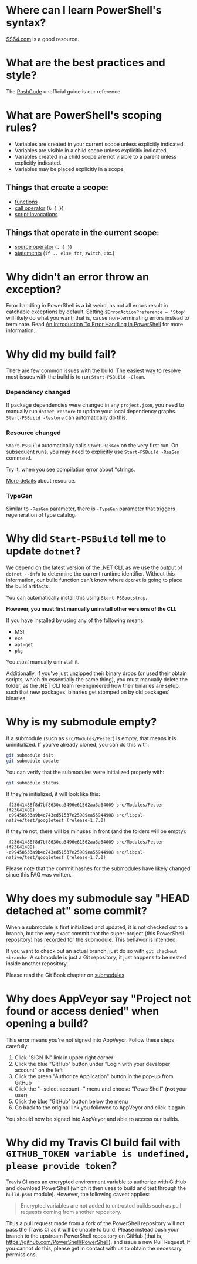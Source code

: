 Where can I learn PowerShell's syntax?
======================================

[SS64.com](http://ss64.com/ps/syntax.html) is a good resource.

What are the best practices and style?
======================================

The [PoshCode][] unofficial guide is our reference.

[PoshCode]: https://github.com/PoshCode/PowerShellPracticeAndStyle

What are PowerShell's scoping rules?
====================================

- Variables are created in your current scope unless explicitly indicated.
- Variables are visible in a child scope unless explicitly indicated.
- Variables created in a child scope are not visible to a parent unless
  explicitly indicated.
- Variables may be placed explicitly in a scope.

Things that create a scope:
---------------------------

- [functions](http://ss64.com/ps/syntax-functions.html)
- [call operator](http://ss64.com/ps/call.html) (`& { }`)
- [script invocations](http://ss64.com/ps/syntax-run.html)

Things that operate in the current scope:
-----------------------------------------

- [source operator](http://ss64.com/ps/source.html) (`. { }`)
- [statements](http://ss64.com/ps/statements.html) (`if .. else`, `for`, `switch`, etc.)

Why didn't an error throw an exception?
=======================================

Error handling in PowerShell is a bit weird, as not all errors result in catchable exceptions by default. 
Setting `$ErrorActionPreference = 'Stop'` will likely do what you want; 
that is, cause non-terminating errors instead to terminate. 
Read [An Introduction To Error Handling in PowerShell][error] for more information.

[error]: https://blogs.msdn.microsoft.com/kebab/2013/06/09/an-introduction-to-error-handling-in-powershell/

Why did my build fail?
============================================

There are few common issues with the build.
The easiest way to resolve most issues with the build is to run `Start-PSBuild -Clean`.

### Dependency changed

If package dependencies were changed in any `project.json`, you need to manually
run `dotnet restore` to update your local dependency graphs. 
`Start-PSBuild -Restore` can automatically do this.

### Resource changed

`Start-PSBuild` automatically calls `Start-ResGen` on the very first run.
On subsequent runs, you may need to explicitly use `Start-PSBuild -ResGen` command.

Try it, when you see compilation error about *strings.

[More details](dev-process/resx-files.md) about resource.

### TypeGen

Similar to `-ResGen` parameter, there is `-TypeGen` parameter that triggers regeneration of type catalog.

Why did `Start-PSBuild` tell me to update `dotnet`?
===================================================

We depend on the latest version of the .NET CLI, as we use the output of `dotnet
--info` to determine the current runtime identifier. 
Without this information, our build function can't know where `dotnet` is going to place the build artifacts.

You can automatically install this using `Start-PSBootstrap`.

**However, you must first manually uninstall other versions of the CLI.**

If you have installed by using any of the following means:

- MSI
- `exe`
- `apt-get`
- `pkg`

You *must* manually uninstall it.

Additionally, if you've just unzipped their binary drops (or used their obtain
scripts, which do essentially the same thing), you must manually delete the
folder, as the .NET CLI team re-engineered how their binaries are setup, such
that new packages' binaries get stomped on by old packages' binaries.

Why is my submodule empty?
==========================

If a submodule (such as `src/Modules/Pester`) is empty, that means it is
uninitialized. 
If you've already cloned, you can do this with:

```sh
git submodule init
git submodule update
```

You can verify that the submodules were initialized properly with:

```sh
git submodule status
```

If they're initialized, it will look like this:

```
 f23641488f8d7bf8630ca3496e61562aa3a64009 src/Modules/Pester (f23641488)
 c99458533a9b4c743ed51537e25989ea55944908 src/libpsl-native/test/googletest (release-1.7.0)
```

If they're not, there will be minuses in front (and the folders will be empty):

```
-f23641488f8d7bf8630ca3496e61562aa3a64009 src/Modules/Pester (f23641488)
-c99458533a9b4c743ed51537e25989ea55944908 src/libpsl-native/test/googletest (release-1.7.0)
```

Please note that the commit hashes for the submodules have likely changed since
this FAQ was written.

Why does my submodule say "HEAD detached at" some commit?
=========================================================

When a submodule is first initialized and updated, it is not checked out to a
branch, but the very exact commit that the super-project (this PowerShell
repository) has recorded for the submodule. 
This behavior is intended.

If you want to check out an actual branch, just do so with `git checkout <branch>`. 
A submodule is just a Git repository; it just happens to be nested inside another repository.

Please read the Git Book chapter on [submodules][].

[submodules]: https://git-scm.com/book/en/v2/Git-Tools-Submodules

Why does AppVeyor say "Project not found or access denied" when opening a build?
================================================================================

This error means you're not signed into AppVeyor. 
Follow these steps carefully:

1. Click "SIGN IN" link in upper right corner
2. Click the blue "GitHub" button under "Login with your developer account" on the left
3. Click the green "Authorize Application" button in the pop-up from GitHub
4. Click the "- select account -" menu and choose "PowerShell" (**not** your user)
5. Click the blue "GitHub" button below the menu
6. Go back to the original link you followed to AppVeyor and click it again

You should now be signed into AppVeyor and able to access our builds.

Why did my Travis CI build fail with `GITHUB_TOKEN variable is undefined, please provide token`?
================================================================================================

Travis CI uses an encrypted environment variable to authorize with GitHub and
download PowerShell (which it then uses to build and test through the `build.psm1` module). 
However, the following caveat applies:

> Encrypted variables are not added to untrusted builds such as pull requests
> coming from another repository.

Thus a pull request made from a fork of the PowerShell repository will not pass
the Travis CI as it will be unable to build. 
Please instead push your branch to the upstream PowerShell repository on GitHub (that is,
https://github.com/PowerShell/PowerShell), and issue a new Pull Request. 
If you cannot do this, please get in contact with us to obtain the necessary permissions.
